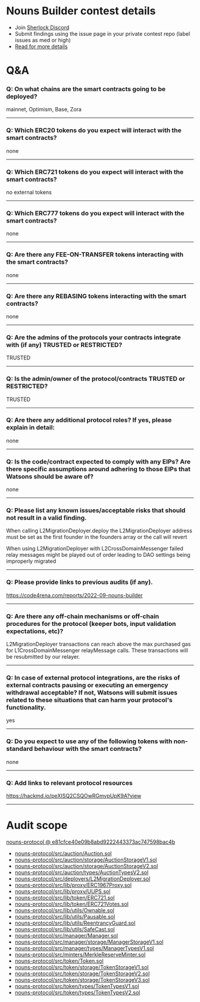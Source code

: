 
# Nouns Builder contest details

- Join [Sherlock Discord](https://discord.gg/MABEWyASkp)
- Submit findings using the issue page in your private contest repo (label issues as med or high)
- [Read for more details](https://docs.sherlock.xyz/audits/watsons)

# Q&A

### Q: On what chains are the smart contracts going to be deployed?
mainnet, Optimism, Base, Zora
___

### Q: Which ERC20 tokens do you expect will interact with the smart contracts? 
none
___

### Q: Which ERC721 tokens do you expect will interact with the smart contracts? 
no external tokens
___

### Q: Which ERC777 tokens do you expect will interact with the smart contracts? 
none
___

### Q: Are there any FEE-ON-TRANSFER tokens interacting with the smart contracts?

none
___

### Q: Are there any REBASING tokens interacting with the smart contracts?

none
___

### Q: Are the admins of the protocols your contracts integrate with (if any) TRUSTED or RESTRICTED?
TRUSTED
___

### Q: Is the admin/owner of the protocol/contracts TRUSTED or RESTRICTED?
TRUSTED
___

### Q: Are there any additional protocol roles? If yes, please explain in detail:
none
___

### Q: Is the code/contract expected to comply with any EIPs? Are there specific assumptions around adhering to those EIPs that Watsons should be aware of?
none
___

### Q: Please list any known issues/acceptable risks that should not result in a valid finding.
When calling L2MigrationDeployer.deploy the L2MigrationDeployer address must be set as the first founder in the founders array or the call will revert

When using L2MigrationDeployer with L2CrossDomainMessenger failed relay messages might be played out of order leading to DAO settings being improperly migrated
___

### Q: Please provide links to previous audits (if any).
https://code4rena.com/reports/2022-09-nouns-builder
___

### Q: Are there any off-chain mechanisms or off-chain procedures for the protocol (keeper bots, input validation expectations, etc)?
L2MigrationDeployer transactions can reach above the max purchased gas for L1CrossDomainMessenger relayMessage calls. These transactions will be resubmitted by our relayer.
___

### Q: In case of external protocol integrations, are the risks of external contracts pausing or executing an emergency withdrawal acceptable? If not, Watsons will submit issues related to these situations that can harm your protocol's functionality.
yes
___

### Q: Do you expect to use any of the following tokens with non-standard behaviour with the smart contracts?
none
___

### Q: Add links to relevant protocol resources
https://hackmd.io/peXISQ2CSQOwRGmvpUpK9A?view
___




# Audit scope


[nouns-protocol @ e81cfce40e09b8abd9222443373ac747598bac4b](https://github.com/ourzora/nouns-protocol/tree/e81cfce40e09b8abd9222443373ac747598bac4b)
- [nouns-protocol/src/auction/Auction.sol](nouns-protocol/src/auction/Auction.sol)
- [nouns-protocol/src/auction/storage/AuctionStorageV1.sol](nouns-protocol/src/auction/storage/AuctionStorageV1.sol)
- [nouns-protocol/src/auction/storage/AuctionStorageV2.sol](nouns-protocol/src/auction/storage/AuctionStorageV2.sol)
- [nouns-protocol/src/auction/types/AuctionTypesV2.sol](nouns-protocol/src/auction/types/AuctionTypesV2.sol)
- [nouns-protocol/src/deployers/L2MigrationDeployer.sol](nouns-protocol/src/deployers/L2MigrationDeployer.sol)
- [nouns-protocol/src/lib/proxy/ERC1967Proxy.sol](nouns-protocol/src/lib/proxy/ERC1967Proxy.sol)
- [nouns-protocol/src/lib/proxy/UUPS.sol](nouns-protocol/src/lib/proxy/UUPS.sol)
- [nouns-protocol/src/lib/token/ERC721.sol](nouns-protocol/src/lib/token/ERC721.sol)
- [nouns-protocol/src/lib/token/ERC721Votes.sol](nouns-protocol/src/lib/token/ERC721Votes.sol)
- [nouns-protocol/src/lib/utils/Ownable.sol](nouns-protocol/src/lib/utils/Ownable.sol)
- [nouns-protocol/src/lib/utils/Pausable.sol](nouns-protocol/src/lib/utils/Pausable.sol)
- [nouns-protocol/src/lib/utils/ReentrancyGuard.sol](nouns-protocol/src/lib/utils/ReentrancyGuard.sol)
- [nouns-protocol/src/lib/utils/SafeCast.sol](nouns-protocol/src/lib/utils/SafeCast.sol)
- [nouns-protocol/src/manager/Manager.sol](nouns-protocol/src/manager/Manager.sol)
- [nouns-protocol/src/manager/storage/ManagerStorageV1.sol](nouns-protocol/src/manager/storage/ManagerStorageV1.sol)
- [nouns-protocol/src/manager/types/ManagerTypesV1.sol](nouns-protocol/src/manager/types/ManagerTypesV1.sol)
- [nouns-protocol/src/minters/MerkleReserveMinter.sol](nouns-protocol/src/minters/MerkleReserveMinter.sol)
- [nouns-protocol/src/token/Token.sol](nouns-protocol/src/token/Token.sol)
- [nouns-protocol/src/token/storage/TokenStorageV1.sol](nouns-protocol/src/token/storage/TokenStorageV1.sol)
- [nouns-protocol/src/token/storage/TokenStorageV2.sol](nouns-protocol/src/token/storage/TokenStorageV2.sol)
- [nouns-protocol/src/token/storage/TokenStorageV3.sol](nouns-protocol/src/token/storage/TokenStorageV3.sol)
- [nouns-protocol/src/token/types/TokenTypesV1.sol](nouns-protocol/src/token/types/TokenTypesV1.sol)
- [nouns-protocol/src/token/types/TokenTypesV2.sol](nouns-protocol/src/token/types/TokenTypesV2.sol)

